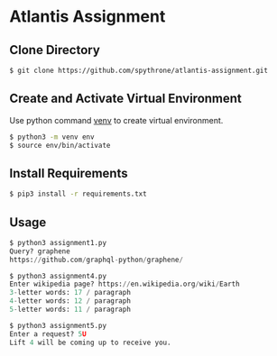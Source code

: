 # Atlantis Assignment




## Clone Directory

```bash
$ git clone https://github.com/spythrone/atlantis-assignment.git
```


## Create and Activate Virtual Environment

Use python command [venv](https://docs.python.org/3/library/venv.html) to create virtual environment.

```bash
$ python3 -m venv env
$ source env/bin/activate
```


## Install Requirements

```bash
$ pip3 install -r requirements.txt
```

## Usage

```python
$ python3 assignment1.py
Query? graphene 
https://github.com/graphql-python/graphene/

$ python3 assignment4.py
Enter wikipedia page? https://en.wikipedia.org/wiki/Earth
3-letter words: 17 / paragraph
4-letter words: 12 / paragraph
5-letter words: 11 / paragraph

$ python3 assignment5.py
Enter a request? 5U
Lift 4 will be coming up to receive you.
```
